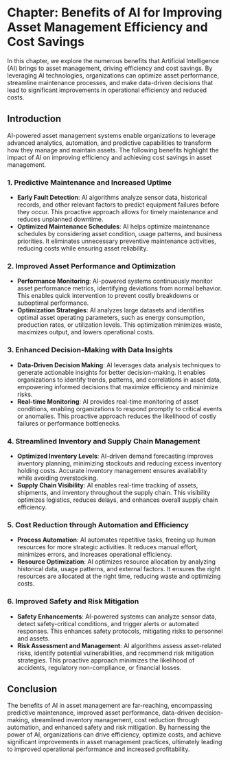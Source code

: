 Chapter: Benefits of AI for Improving Asset Management Efficiency and Cost Savings
==================================================================================

In this chapter, we explore the numerous benefits that Artificial Intelligence (AI) brings to asset management, driving efficiency and cost savings. By leveraging AI technologies, organizations can optimize asset performance, streamline maintenance processes, and make data-driven decisions that lead to significant improvements in operational efficiency and reduced costs.

Introduction
------------

AI-powered asset management systems enable organizations to leverage advanced analytics, automation, and predictive capabilities to transform how they manage and maintain assets. The following benefits highlight the impact of AI on improving efficiency and achieving cost savings in asset management.

### 1. Predictive Maintenance and Increased Uptime

* **Early Fault Detection**: AI algorithms analyze sensor data, historical records, and other relevant factors to predict equipment failures before they occur. This proactive approach allows for timely maintenance and reduces unplanned downtime.
* **Optimized Maintenance Schedules**: AI helps optimize maintenance schedules by considering asset condition, usage patterns, and business priorities. It eliminates unnecessary preventive maintenance activities, reducing costs while ensuring asset reliability.

### 2. Improved Asset Performance and Optimization

* **Performance Monitoring**: AI-powered systems continuously monitor asset performance metrics, identifying deviations from normal behavior. This enables quick intervention to prevent costly breakdowns or suboptimal performance.
* **Optimization Strategies**: AI analyzes large datasets and identifies optimal asset operating parameters, such as energy consumption, production rates, or utilization levels. This optimization minimizes waste, maximizes output, and lowers operational costs.

### 3. Enhanced Decision-Making with Data Insights

* **Data-Driven Decision Making**: AI leverages data analysis techniques to generate actionable insights for better decision-making. It enables organizations to identify trends, patterns, and correlations in asset data, empowering informed decisions that maximize efficiency and minimize risks.
* **Real-time Monitoring**: AI provides real-time monitoring of asset conditions, enabling organizations to respond promptly to critical events or anomalies. This proactive approach reduces the likelihood of costly failures or performance bottlenecks.

### 4. Streamlined Inventory and Supply Chain Management

* **Optimized Inventory Levels**: AI-driven demand forecasting improves inventory planning, minimizing stockouts and reducing excess inventory holding costs. Accurate inventory management ensures availability while avoiding overstocking.
* **Supply Chain Visibility**: AI enables real-time tracking of assets, shipments, and inventory throughout the supply chain. This visibility optimizes logistics, reduces delays, and enhances overall supply chain efficiency.

### 5. Cost Reduction through Automation and Efficiency

* **Process Automation**: AI automates repetitive tasks, freeing up human resources for more strategic activities. It reduces manual effort, minimizes errors, and increases operational efficiency.
* **Resource Optimization**: AI optimizes resource allocation by analyzing historical data, usage patterns, and external factors. It ensures the right resources are allocated at the right time, reducing waste and optimizing costs.

### 6. Improved Safety and Risk Mitigation

* **Safety Enhancements**: AI-powered systems can analyze sensor data, detect safety-critical conditions, and trigger alerts or automated responses. This enhances safety protocols, mitigating risks to personnel and assets.
* **Risk Assessment and Management**: AI algorithms assess asset-related risks, identify potential vulnerabilities, and recommend risk mitigation strategies. This proactive approach minimizes the likelihood of accidents, regulatory non-compliance, or financial losses.

Conclusion
----------

The benefits of AI in asset management are far-reaching, encompassing predictive maintenance, improved asset performance, data-driven decision-making, streamlined inventory management, cost reduction through automation, and enhanced safety and risk mitigation. By harnessing the power of AI, organizations can drive efficiency, optimize costs, and achieve significant improvements in asset management practices, ultimately leading to improved operational performance and increased profitability.
